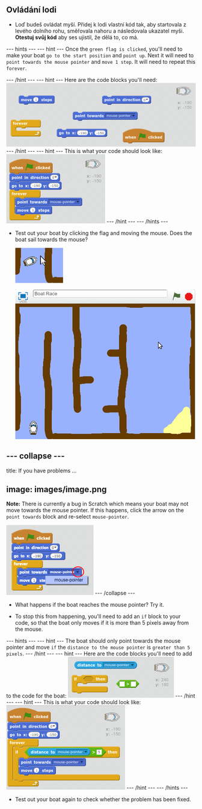 ## Ovládání lodi

+ Loď budeš ovládat myší. Přidej k lodi vlastní kód tak, aby startovala z levého dolního rohu, směřovala nahoru a následovala ukazatel myši. **Otestuj svůj kód** aby ses ujistil, že dělá to, co má.

\--- hints \--- \--- hint \--- Once the `green flag is clicked`, you'll need to make your boat `go to the start position` and `point up`. Next it will need to `point towards the mouse pointer` and `move 1 step`. It will need to repeat this `forever`.

\--- /hint \--- \--- hint \--- Here are the code blocks you'll need: ![screenshot](images/boat-move-blocks.png) \--- /hint \--- \--- hint \--- This is what your code should look like: ![screenshot](images/boat-move-code.png) \--- /hint \--- \--- /hints \---

+ Test out your boat by clicking the flag and moving the mouse. Does the boat sail towards the mouse?
    
    ![screenshot](images/boat-mouse.png)
    
    ![screenshot](images/boat-pointer-test-anim.gif)

## \--- collapse \---

title: If you have problems ...

## image: images/image.png

**Note:** There is currently a bug in Scratch which means your boat may not move towards the mouse pointer. If this happens, click the arrow on the `point towards` block and re-select `mouse-pointer`.

![screenshot](images/boat-bug.png) \--- /collapse \---

+ What happens if the boat reaches the mouse pointer? Try it.

+ To stop this from happening, you'll need to add an `if` block to your code, so that the boat only moves if it is more than 5 pixels away from the mouse.

\--- hints \--- \--- hint \--- The boat should only point towards the mouse pointer and move `if` the `distance to the mouse pointer` is `greater than 5 pixels`. \--- /hint \--- \--- hint \--- Here are the code blocks you'll need to add to the code for the boat: ![screenshot](images/boat-pointer-blocks.png) \--- /hint \--- \--- hint \--- This is what your code should look like: ![screenshot](images/boat-pointer-code.png) \--- /hint \--- \--- /hints \---

+ Test out your boat again to check whether the problem has been fixed.